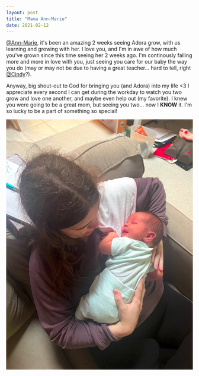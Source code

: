 ```yaml
---
layout: post
title: "Mama Ann-Marie"
date: 2021-02-12
---
```


[@Ann-Marie](https://www.facebook.com/amttt), it's been an amazing 2 weeks seeing Adora grow, with us learning and growing with her. I love you, and I'm in awe of how much you've grown since this time seeing her 2 weeks ago. I'm continously falling more and more in love with you, just seeing you care for our baby the way you do (may or may not be due to having a great teacher... hard to tell, right [@Cindy](https://www.facebook.com/cindy.w.thompson.5)?). 

Anyway, big shout-out to God for bringing you (and Adora) into my life <3 I appreciate every second I can get during the workday to watch you two grow and love one another, and maybe even help out (my favorite). I knew you were going to be a great mom, but seeing you two... now I **KNOW** it. I'm so lucky to be a part of something so special!

![Ann-Marie Caring for Adora](/assets/img/2021-02-12-08-35-50.png)
